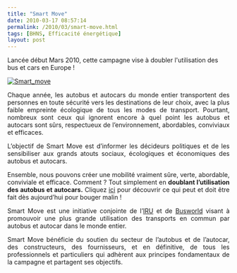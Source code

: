 ```yaml
---
title: "Smart Move"
date: 2010-03-17 08:57:14
permalink: /2010/03/smart-move.html
tags: [BHNS, Efficacité énergétique]
layout: post
---
```


<p>Lancée début Mars 2010, cette campagne vise à doubler l'utilisation des bus et cars en Europe !</p> <p><a href="http://www.busandcoach.travel/fr/bougez_malin_avec_les_autobus_et_les_autocars_.htm" rel="lightbox"><img alt="Smart_move" border="0" class="asset asset-image at-xid-6a0120a66d2ad4970b01310fadf3cf970c " src="/wp-content/uploads/sites/6/old/6a0120a66d2ad4970b01310fadf3cf970c-500pi.gif" title="Smart_move" /></a> </p> <p style="text-align: justify">Chaque année, les autobus et autocars du monde entier transportent des personnes en toute sécurité vers les destinations de leur choix, avec la plus faible empreinte écologique de tous les modes de transport. Pourtant, nombreux sont ceux qui ignorent encore à quel point les autobus et autocars sont sûrs, respectueux de l’environnement, abordables, conviviaux et efficaces.</p> <p style="text-align: justify"> </p>  <!--more-->  <p style="text-align: justify">L’objectif de Smart Move est d’informer les décideurs politiques et de les sensibiliser aux grands atouts sociaux, écologiques et économiques des autobus et autocars.</p> <p style="text-align: justify">Ensemble, nous pouvons créer une mobilité vraiment sûre, verte, abordable, conviviale et efficace. Comment ? Tout simplement en <strong><span>doublant l’utilisation des autobus et autocars.</span></strong> Cliquez <a href="http://www.busandcoach.travel/fr/bougez_malin_avec_les_autobus_et_les_autocars_.htm" id="PAGE113240000002007" target="_blank" title="Doubler l’utilisation">ici</a> pour découvrir ce qui peut et doit être fait dès aujourd’hui pour bouger malin !</p> <p style="text-align: justify">Smart Move est une initiative conjointe de l’<a href="http://www.iru.org/" target="_blank">IRU</a> et de <a href="http://www.busworld.org/" target="_blank">Busworld</a> visant à promouvoir une plus grande utilisation des transports en commun par autobus et autocar dans le monde entier.</p> <p style="text-align: justify">Smart Move bénéficie du soutien du secteur de l’autobus et de l’autocar, des constructeurs, des fournisseurs, et en définitive, de tous les professionnels et particuliers qui adhèrent aux principes fondamentaux de la campagne et partagent ses objectifs.</p>
